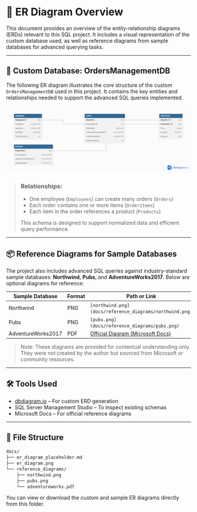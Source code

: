 # 🧭 ER Diagram Overview

This document provides an overview of the entity-relationship diagrams (ERDs) relevant to this SQL project. It includes a visual representation of the custom database used, as well as reference diagrams from sample databases for advanced querying tasks.

---

## 📌 Custom Database: OrdersManagementDB

The following ER diagram illustrates the core structure of the custom `OrdersManagementDB` used in this project. It contains the key entities and relationships needed to support the advanced SQL queries implemented.

![OrdersManagementDB ERD](./er_diagram.png)

> ### Relationships:
> - One employee (`Employees`) can create many orders (`Orders`)
> - Each order contains one or more items (`OrderItems`)
> - Each item in the order references a product (`Products`)
> 
> This schema is designed to support normalized data and efficient query performance.

---

## 📦 Reference Diagrams for Sample Databases 

The project also includes advanced SQL queries against industry-standard sample databases: **Northwind**, **Pubs**, and **AdventureWorks2017**. Below are optional diagrams for reference:

| Sample Database   | Format | Path or Link |
|-------------------|--------|--------------|
| Northwind         | PNG    | `[northwind.png](docs/reference_diagrams/northwind.png)` |
| Pubs              | PNG    | `[pubs.png](docs/reference_diagrams/pubs.png)` |
| AdventureWorks2017| PDF    | [Official Diagram (Microsoft Docs)](https://learn.microsoft.com/en-us/sql/samples/adventureworks-install-configure) |

> Note: These diagrams are provided for contextual understanding only. They were not created by the author but sourced from Microsoft or community resources.

---

## 🛠️ Tools Used

- [dbdiagram.io](https://dbdiagram.io) – For custom ERD generation  
- SQL Server Management Studio – To inspect existing schemas  
- Microsoft Docs – For official reference diagrams  

---

## 📁 File Structure

```
docs/
├── er_diagram_placeholder.md
├── er_diagram.png
└── reference_diagrams/
    ├── northwind.png
    ├── pubs.png
    └── adventureworks.pdf
```

You can view or download the custom and sample ER diagrams directly from this folder.

